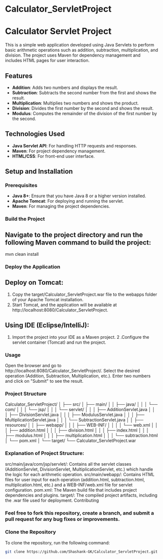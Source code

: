 ﻿# Calculator_ServletProject

# Calculator Servlet Project

This is a simple web application developed using Java Servlets to perform basic arithmetic operations such as addition, subtraction, multiplication, and division. The project uses Maven for dependency management and includes HTML pages for user interaction.

## Features

- **Addition**: Adds two numbers and displays the result.
- **Subtraction**: Subtracts the second number from the first and shows the result.
- **Multiplication**: Multiplies two numbers and shows the product.
- **Division**: Divides the first number by the second and shows the result.
- **Modulus**: Computes the remainder of the division of the first number by the second.

## Technologies Used

- **Java Servlet API**: For handling HTTP requests and responses.
- **Maven**: For project dependency management.
- **HTML/CSS**: For front-end user interface.

## Setup and Installation

### Prerequisites

- **Java 8+**: Ensure that you have Java 8 or a higher version installed.
- **Apache Tomcat**: For deploying and running the servlet.
- **Maven**: For managing the project dependencies.

### Build the Project
## Navigate to the project directory and run the following Maven command to build the project:
mvn clean install


### Deploy the Application
## Deploy on Tomcat:

1. Copy the target/Calculator_ServletProject.war file to the webapps folder of your Apache Tomcat installation.
2. Start Tomcat, and the application will be available at http://localhost:8080/Calculator_ServletProject.

## Using IDE (Eclipse/IntelliJ):
1. Import the project into your IDE as a Maven project.
2 .Configure the servlet container (Tomcat) and run the project.

### Usage
Open the browser and go to http://localhost:8080/Calculator_ServletProject/.
Select the desired operation (Addition, Subtraction, Multiplication, etc.).
Enter two numbers and click on "Submit" to see the result.

### Project Structure
Calculator_ServletProject/
│
├── src/
│   ├── main/
│   │   ├── java/
│   │   │   └── com/
│   │   │       └── jsp/
│   │   │           └── servlet/
│   │   │               ├── AdditionServlet.java
│   │   │               ├── DivisionServlet.java
│   │   │               ├── ModulusServlet.java
│   │   │               ├── MultiplicationServlet.java
│   │   │               └── SubtractionServlet.java
│   │   ├── resources/
│   │   ├── webapp/
│   │   │   ├── WEB-INF/
│   │   │   │   └── web.xml
│   │   │   ├── addition.html
│   │   │   ├── division.html
│   │   │   ├── index.html
│   │   │   ├── modulus.html
│   │   │   ├── multiplication.html
│   │   │   └── subtraction.html
│   └── pom.xml
│
└── target/
    └── Calculator_ServletProject.war
### Explanation of Project Structure:
src/main/java/com/jsp/servlet/: Contains all the servlet classes (AdditionServlet, DivisionServlet, MultiplicationServlet, etc.) which handle the logic for each arithmetic operation.
src/main/webapp/: Contains HTML files for user input for each operation (addition.html, subtraction.html, multiplication.html, etc.) and a WEB-INF/web.xml file for servlet configuration.
pom.xml: The Maven build file that includes project dependencies and plugins.
target/: The compiled project artifacts, including the .war file used for deployment.
Contributing
### Feel free to fork this repository, create a branch, and submit a pull request for any bug fixes or improvements.

### Clone the Repository

To clone the repository, run the following command:

```bash
git clone https://github.com/Shashank-GK/Calculator_ServletProject.git
